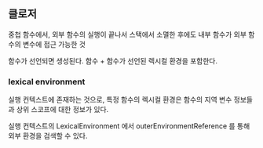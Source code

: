 ## 클로저

중첩 함수에서, 외부 함수의 실행이 끝나서 스택에서 소멸한 후에도 내부 함수가 외부 함수의 변수에 접근 가능한 것

함수가 선언되면 생성된다. 함수 + 함수가 선언된 렉시컬 환경을 포함한다.

### lexical environment

실행 컨텍스트에 존재하는 것으로, 특정 함수의 렉시컬 환경은 함수의 지역 변수 정보들과 상위 스코프에 대한 정보가 있다.

실행 컨텍스트의 LexicalEnvironment 에서 outerEnvironmentReference 를 통해 외부 환경을 검색할 수 있다.
